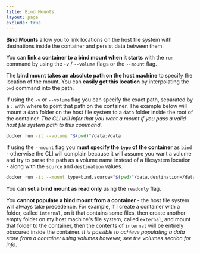 ```yaml
---
title: Bind Mounts
layout: page
exclude: true
---
```


**Bind Mounts** allow you to link locations on the host file system with desinations inside the container and persist data between them.

You can **link a container to a bind mount when it starts** with the `run` command by using the `-v` / `--volume` flags or the `--mount` flag.

The **bind mount takes an absolute path on the host machine** to specify the location of the mount. You can **easily get this location** by interpolating the `pwd` command into the path.

If using the `-v` or `--volume` flag you can specify the exact path, separated by a `:` with where to point that path on the container. The example below will mount a `data` folder on the host file system to a `data` folder inside the root of the container. *The CLI will infer that you want a mount if you pass a valid host file system path to this command*.
```bash
docker run -it --volume "$(pwd)"/data:/data
```

If using the `--mount` flag you **must specify the `type` of the container** as `bind` - otherwise the CLI will complain because it will assume you want a volume and try to parse the path as a volume name instead of a filesystem location - along with the `source` and `destination` values.
```bash
docker run -it --mount type=bind,source="$(pwd)"/data,destination=/data
```

You can **set a bind mount as read only** using the `readonly` flag.

You **cannot populate a bind mount from a container** - the host file system will always take precedence. For example, if I create a container with a folder, called `internal`, on it that contains some files, then create another empty folder on my host machine's file system, called `external`, and mount that folder to the container, then the contents of `internal` will be entirely obscured inside the container. *It is possible to achieve populating a data store from a container using volumes however, see the volumes section for info*.